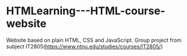 # HTMLearning---HTML-course-website
Website based on plain HTML, CSS and JavaScript. Group project from subject IT2805(https://www.ntnu.edu/studies/courses/IT2805/)
